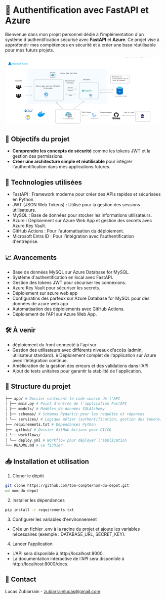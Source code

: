 # 🚀 Authentification avec FastAPI et Azure

Bienvenue dans mon projet personnel dédié à l'implémentation d'un système d'authentification sécurisé avec **FastAPI** et **Azure**.
Ce projet vise à approfondir mes compétences en sécurité et à créer une base réutilisable pour mes futurs projets.

![alt text](image.png)

## 📝 Objectifs du projet

- **Comprendre les concepts de sécurité** comme les tokens JWT et la gestion des permissions.
- **Créer une architecture simple et réutilisable** pour intégrer l'authentification dans mes applications futures.

## 🔧 Technologies utilisées

- FastAPI : Framework moderne pour créer des APIs rapides et sécurisées en Python.
- JWT (JSON Web Tokens) : Utilisé pour la gestion des sessions utilisateurs.
- MySQL : Base de données pour stocker les informations utilisateurs.
- Azure : Déploiement sur Azure Web App et gestion des secrets avec Azure Key Vault.
- GitHub Actions : Pour l'automatisation du déploiement.
- Microsoft Entra ID : Pour l'intégration avec l'authentification d'entreprise.

## 📈 Avancements

- Base de données MySQL sur Azure Database for MySQL.
- Système d'authentification en local avec FastAPI.
- Gestion des tokens JWT pour sécuriser les connexions.
- Azure Key Vault pour sécuriser les secrets.
- Déploiement sur azure web app
- Configuratins des parfeux sur Azure Database for MySQL pour des données de azure web app
-  Automatisation des déploiements avec GitHub Actions.
-  Déploiement de l'API sur Azure Web App.
## 🛠 À venir
- déploiement du front connecté à l'api sur 
- Gestion des utilisateurs avec différents niveaux d'accès (admin, utilisateur standard).
  è Déploiement complet de l'application sur Azure avec l'intégration continue.
- Amélioration de la gestion des erreurs et des validations dans l'API.
- Ajout de tests unitaires pour garantir la stabilité de l'application.

## 📂 Structure du projet

```graphql
├── app/ # Dossier contenant le code source de l'API
│ ├── main.py # Point d'entrée de l'application FastAPI
│ ├── models/ # Modèles de données SQLAlchemy
│ ├── schemas/ # Schémas Pydantic pour les requêtes et réponses
│ └── services/ # Logique métier (authentification, gestion des tokens)
├── requirements.txt # Dépendances Python
├── .github/ # Dossier GitHub Actions pour CI/CD
│ └── workflows/
│ └── deploy.yml # Workflow pour déployer l'application
└── README.md # Ce fichier
```

## 📥 Installation et utilisation

1. Cloner le dépôt

```bash
git clone https://github.com/ton-compte/nom-du-depot.git
cd nom-du-depot
```

2. Installer les dépendances

```bash
pip install -r requirements.txt
```

3. Configurer les variables d'environnement

- Crée un fichier .env à la racine du projet et ajoute les variables nécessaires (exemple : DATABASE_URL, SECRET_KEY).

4. Lancer l'application

- L'API sera disponible à http://localhost:8000.
- La documentation interactive de l'API sera disponible à http://localhost:8000/docs.

## 📧 Contact

Lucas Zubiarrain - zubiarrainlucas@gmail.com
